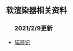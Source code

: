 ## 软渲染器相关资料
### &nbsp;&nbsp;&nbsp;&nbsp;&nbsp; 2021/2/9更新
+ [猫游记](https://zhuanlan.zhihu.com/c_1189143258499133440)